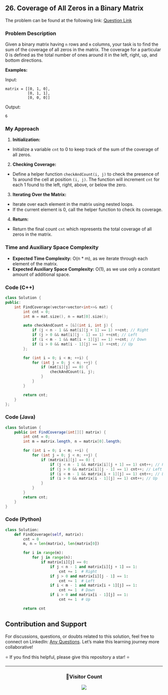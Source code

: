 ## 26. Coverage of All Zeros in a Binary Matrix

The problem can be found at the following link: [Question Link](https://www.geeksforgeeks.org/problems/coverage-of-all-zeros-in-a-binary-matrix4024/1)

### Problem Description

Given a binary matrix having `n` rows and `m` columns, your task is to find the sum of the coverage of all zeros in the matrix. The coverage for a particular 0 is defined as the total number of ones around it in the left, right, up, and bottom directions.

**Examples:**

Input:

```
matrix = [[0, 1, 0],
          [0, 1, 1],
          [0, 0, 0]]
```

Output:

```
6
```

### My Approach

1. **Initialization:**

- Initialize a variable `cnt` to 0 to keep track of the sum of the coverage of all zeros.

2. **Checking Coverage:**

- Define a helper function `checkAndCount(i, j)` to check the presence of 1s around the cell at position `(i, j)`. The function will increment `cnt` for each 1 found to the left, right, above, or below the zero.

3. **Iterating Over the Matrix:**

- Iterate over each element in the matrix using nested loops.
- If the current element is 0, call the helper function to check its coverage.

4. **Return:**

- Return the final count `cnt` which represents the total coverage of all zeros in the matrix.

### Time and Auxiliary Space Complexity

- **Expected Time Complexity:** O(n \* m), as we iterate through each element of the matrix.
- **Expected Auxiliary Space Complexity:** O(1), as we use only a constant amount of additional space.

### Code (C++)

```cpp
class Solution {
public:
    int FindCoverage(vector<vector<int>>& mat) {
        int cnt = 0;
        int m = mat.size(), n = mat[0].size();

        auto checkAndCount = [&](int i, int j) {
            if (j < n - 1 && mat[i][j + 1] == 1) ++cnt; // Right
            if (j > 0 && mat[i][j - 1] == 1) ++cnt; // Left
            if (i < m - 1 && mat[i + 1][j] == 1) ++cnt; // Down
            if (i > 0 && mat[i - 1][j] == 1) ++cnt; // Up
        };

        for (int i = 0; i < m; ++i) {
            for (int j = 0; j < n; ++j) {
                if (mat[i][j] == 0) {
                    checkAndCount(i, j);
                }
            }
        }

        return cnt;
    }
};
```

### Code (Java)

```java
class Solution {
    public int FindCoverage(int[][] matrix) {
        int cnt = 0;
        int m = matrix.length, n = matrix[0].length;

        for (int i = 0; i < m; ++i) {
            for (int j = 0; j < n; ++j) {
                if (matrix[i][j] == 0) {
                    if (j < n - 1 && matrix[i][j + 1] == 1) cnt++; // Right
                    if (j > 0 && matrix[i][j - 1] == 1) cnt++; // Left
                    if (i < m - 1 && matrix[i + 1][j] == 1) cnt++; // Down
                    if (i > 0 && matrix[i - 1][j] == 1) cnt++; // Up
                }
            }
        }
        return cnt;
    }
}
```

### Code (Python)

```python
class Solution:
    def FindCoverage(self, matrix):
        cnt = 0
        m, n = len(matrix), len(matrix[0])

        for i in range(m):
            for j in range(n):
                if matrix[i][j] == 0:
                    if j < n - 1 and matrix[i][j + 1] == 1:
                        cnt += 1  # Right
                    if j > 0 and matrix[i][j - 1] == 1:
                        cnt += 1  # Left
                    if i < m - 1 and matrix[i + 1][j] == 1:
                        cnt += 1  # Down
                    if i > 0 and matrix[i - 1][j] == 1:
                        cnt += 1  # Up

        return cnt
```

## Contribution and Support

For discussions, questions, or doubts related to this solution, feel free to connect on LinkedIn: [Any Questions](https://www.linkedin.com/in/patel-hetkumar-sandipbhai-8b110525a/). Let’s make this learning journey more collaborative!

⭐ If you find this helpful, please give this repository a star! ⭐

---

<div align="center">
  <h3><b>📍Visitor Count</b></h3>
</div>

<p align="center">
  <img src="https://visitor-badge.laobi.icu/badge?page_id=Hunterdii.GeeksforGeeks-POTD" />
</p>
